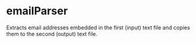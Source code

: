 # emailParser
Extracts email addresses embedded in the first (input) text file and copies them to the second (output) text file.
